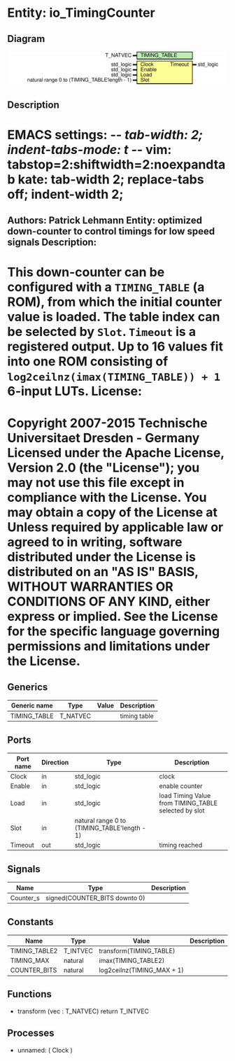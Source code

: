 # Entity: io_TimingCounter

## Diagram

![Diagram](io_TimingCounter.svg "Diagram")
## Description

EMACS settings: -*-  tab-width: 2; indent-tabs-mode: t -*-
vim: tabstop=2:shiftwidth=2:noexpandtab
kate: tab-width 2; replace-tabs off; indent-width 2;
=============================================================================
Authors:				 	Patrick Lehmann
Entity:				 	optimized down-counter to control timings for low speed signals
Description:
-------------------------------------
This down-counter can be configured with a ``TIMING_TABLE`` (a ROM), from which
the initial counter value is loaded. The table index can be selected by
``Slot``. ``Timeout`` is a registered output. Up to 16 values fit into one ROM
consisting of ``log2ceilnz(imax(TIMING_TABLE)) + 1`` 6-input LUTs.
License:
=============================================================================
Copyright 2007-2015 Technische Universitaet Dresden - Germany
Licensed under the Apache License, Version 2.0 (the "License");
you may not use this file except in compliance with the License.
You may obtain a copy of the License at
Unless required by applicable law or agreed to in writing, software
distributed under the License is distributed on an "AS IS" BASIS,
WITHOUT WARRANTIES OR CONDITIONS OF ANY KIND, either express or implied.
See the License for the specific language governing permissions and
limitations under the License.
=============================================================================
## Generics

| Generic name | Type     | Value | Description  |
| ------------ | -------- | ----- | ------------ |
| TIMING_TABLE | T_NATVEC |       | timing table |
## Ports

| Port name | Direction | Type                                         | Description                                          |
| --------- | --------- | -------------------------------------------- | ---------------------------------------------------- |
| Clock     | in        | std_logic                                    | clock                                                |
| Enable    | in        | std_logic                                    | enable counter                                       |
| Load      | in        | std_logic                                    | load Timing Value from TIMING_TABLE selected by slot |
| Slot      | in        | natural range 0 to (TIMING_TABLE'length - 1) |                                                      |
| Timeout   | out       | std_logic                                    | timing reached                                       |
## Signals

| Name      | Type                          | Description |
| --------- | ----------------------------- | ----------- |
| Counter_s | signed(COUNTER_BITS downto 0) |             |
## Constants

| Name          | Type     | Value                       | Description |
| ------------- | -------- | --------------------------- | ----------- |
| TIMING_TABLE2 | T_INTVEC |  transform(TIMING_TABLE)    |             |
| TIMING_MAX    | natural  |  imax(TIMING_TABLE2)        |             |
| COUNTER_BITS  | natural  |  log2ceilnz(TIMING_MAX + 1) |             |
## Functions
- transform <font id="function_arguments">(vec : T_NATVEC) </font> <font id="function_return">return T_INTVEC </font>
## Processes
- unnamed: ( Clock )
